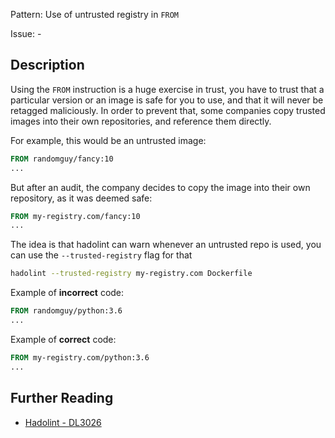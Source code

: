 Pattern: Use of untrusted registry in `FROM`

Issue: -

## Description

Using the `FROM` instruction is a huge exercise in trust, you have to trust that a particular version or an image is safe for you to use, and that it will never be retagged maliciously. In order to prevent that, some companies copy trusted images into their own repositories, and reference them directly.

For example, this would be an untrusted image:

```dockerfile
FROM randomguy/fancy:10
...
```

But after an audit, the company decides to copy the image into their own repository, as it was deemed safe:

```dockerfile
FROM my-registry.com/fancy:10
...
```

The idea is that hadolint can warn whenever an untrusted repo is used, you can use the `--trusted-registry` flag for that

```bash
hadolint --trusted-registry my-registry.com Dockerfile
```

Example of **incorrect** code:

```dockerfile
FROM randomguy/python:3.6
...
```

Example of **correct** code:

```dockerfile
FROM my-registry.com/python:3.6
...
```

## Further Reading

* [Hadolint - DL3026](https://github.com/hadolint/hadolint/wiki/DL3026)
